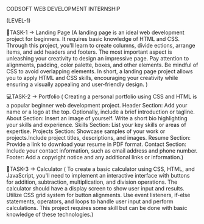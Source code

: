 CODSOFT WEB DEVELOPMENT INTERNSHIP

(LEVEL-1)

📃TASK-1 -> Landing Page (A landing page is an ideal web development project for beginners. It requires basic
          knowledge of HTML and CSS. Through this project, you'll learn to create columns, divide
          ections, arrange items, and add headers and footers. The most important aspect is
          unleashing your creativity to design an impressive page. Pay attention to alignments,
          padding, color palette, boxes, and other elements. Be mindful of CSS to avoid overlapping
          elements. In short, a landing page project allows you to apply HTML and CSS skills,
          encouraging your creativity while ensuring a visually appealing and user-friendly design. )
 
💻TASK-2 -> Portfolio ( Creating a personal portfolio using CSS and HTML is a popular beginner web development project.
                    Header Section: Add your name or a logo at the top.
                    Optionally, include a brief introduction or tagline.
                    About Section: Insert an image of yourself.
                    Write a short bio highlighting your skills and experience.
                    Skills Section: List your key skills or areas of expertise.
                    Projects Section: Showcase samples of your work or projects.Include project titles, descriptions, and images.
                    Resume Section: Provide a link to download your resume in PDF format.
                    Contact Section: Include your contact information, such as email address and phone number.
                    Footer: Add a copyright notice and any additional links or information.)

📱TASK-3 -> Calculator ( To create a basic calculator using CSS, HTML, and JavaScript, you'll need to implement an
          interactive interface with buttons for addition, subtraction, multiplication, and division
          operations. The calculator should have a display screen to show user input and results. Utilize
          CSS grid system for button alignments. Use event listeners, if-else statements, operators, and
          loops to handle user input and perform calculations. This project requires some skill but can be
          done with basic knowledge of these technologies.)
